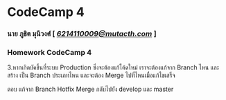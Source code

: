 # CodeCamp 4

### นาย ภูชิต  มุนีวงศ์  [ *6214110009@mutacth.com* ]

### Homework CodeCamp 4

3.หากเกิดบัคขึ้นที่ระบบ Production ซึ่งจะต้องแก้โค้ดใหม่ เราจะต้องแก้จาก Branch ไหน และสร้าง
เป็น Branch ประเภทไหน และจะต้อง Merge ไปที่ไหนเมื่อแก้ไขเสร็จ

ตอบ แก้จาก Branch Hotfix Merge กลับไปยัง develop
และ master